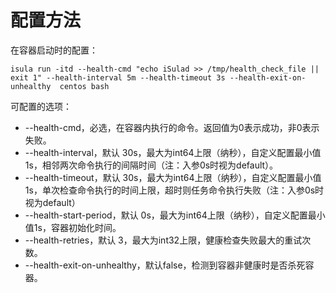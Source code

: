 # 配置方法<a name="ZH-CN_TOPIC_0184808138"></a>

在容器启动时的配置：

```
isula run -itd --health-cmd "echo iSulad >> /tmp/health_check_file || exit 1" --health-interval 5m --health-timeout 3s --health-exit-on-unhealthy  centos bash
```

可配置的选项：

-   --health-cmd，必选，在容器内执行的命令。返回值为0表示成功，非0表示失败。
-   --health-interval，默认 30s，最大为int64上限（纳秒），自定义配置最小值1s，相邻两次命令执行的间隔时间（注：入参0s时视为default）。
-   --health-timeout，默认 30s，最大为int64上限（纳秒），自定义配置最小值1s，单次检查命令执行的时间上限，超时则任务命令执行失败（注：入参0s时视为default）
-   --health-start-period，默认 0s，最大为int64上限（纳秒），自定义配置最小值1s，容器初始化时间。
-   --health-retries，默认 3，最大为int32上限，健康检查失败最大的重试次数。
-   --health-exit-on-unhealthy，默认false，检测到容器非健康时是否杀死容器。

